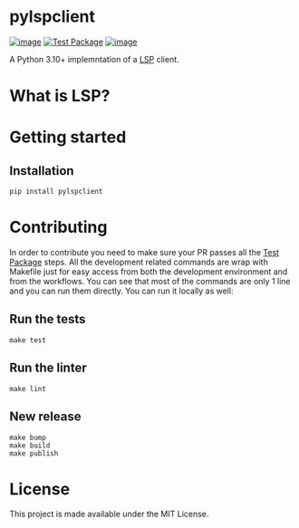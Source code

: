 # pylspclient
[![image](https://img.shields.io/pypi/v/pylspclient.svg)](https://pypi.org/project/pylspclient/)
[![Test Package](https://github.com/yeger00/pylspclient/actions/workflows/test-pkg.yml/badge.svg)](https://github.com/yeger00/pylspclient/actions/workflows/test-pkg.yml)
[![image](https://img.shields.io/github/license/python-ls/python-ls.svg)](https://github.com/yeger00/pylspclient/blob/main/LICENSE)

A Python 3.10+ implemntation of a [LSP](https://microsoft.github.io/language-server-protocol/) client.


# What is LSP?


# Getting started
## Installation
```
pip install pylspclient
```

# Contributing
In order to contribute you need to make sure your PR passes all the [Test Package](https://github.com/yeger00/pylspclient/blob/main/.github/workflows/test-pkg.yml) steps.
All the development related commands are wrap with Makefile just for easy access from both the development environment and from the workflows. You can see that most of the commands are only 1 line and you can run them directly.
You can run it locally as well:

## Run the tests
```
make test
```

## Run the linter
```
make lint
```

## New release
```
make bump
make build
make publish
```

# License
This project is made available under the MIT License.
